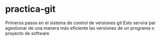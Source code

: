 # practica-git
Primeros pasos en el sistema de control de versiones git
Esto servira´par agestionar de una manera más eficiente las versiones de un programa o proyecto de software

